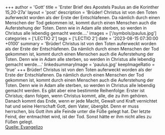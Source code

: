 +++
author = 'Gott'
title = 'Erster Brief des Apostels Paulus an die Korinther 15,20-27a'
layout = 'post'
description = 'Brüder! Christus ist von den Toten auferweckt worden als der Erste der Entschlafenen. Da nämlich durch einen Menschen der Tod gekommen ist, kommt durch einen Menschen auch die Auferstehung der Toten. Denn wie in Adam alle sterben, so werden in Christus alle lebendig gemacht werde....'
images = ['/symbols/paulus.jpg']
categories = ['LECTIO 2']
tags = ['LECTIO 2']
date = '2023-08-15 07:30:00 +0100'
summary = 'Brüder! Christus ist von den Toten auferweckt worden als der Erste der Entschlafenen. Da nämlich durch einen Menschen der Tod gekommen ist, kommt durch einen Menschen auch die Auferstehung der Toten. Denn wie in Adam alle sterben, so werden in Christus alle lebendig gemacht werde....'
linkedsummaryImage = 'paulus.jpg'
keepImageRatio = 'true'
+++
Brüder! Christus ist von den Toten auferweckt worden als der Erste der Entschlafenen.
Da nämlich durch einen Menschen der Tod gekommen ist, kommt durch einen Menschen auch die Auferstehung der Toten.
Denn wie in Adam alle sterben, so werden in Christus alle lebendig gemacht werden.<!--more-->
Es gibt aber eine bestimmte Reihenfolge: Erster ist Christus; dann folgen, wenn Christus kommt, alle, die zu ihm gehören.
Danach kommt das Ende, wenn er jede Macht, Gewalt und Kraft vernichtet hat und seine Herrschaft Gott, dem Vater, übergibt.
Denn er muss herrschen, bis Gott ihm alle Feinde unter die Füße gelegt hat.
Der letzte Feind, der entmachtet wird, ist der Tod.
Sonst hätte er ihm nicht alles zu Füßen gelegt.<br> [Quelle: Evangelizo](https://evangeliumtagfuertag.org/DE/gospel)